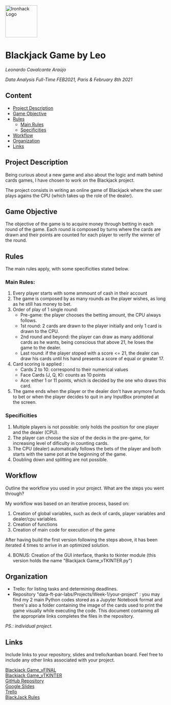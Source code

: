 <img src="https://bit.ly/2VnXWr2" alt="Ironhack Logo" width="100"/>

# Blackjack Game by Leo
*Leonardo Cavalcante Araújo*

*Data Analysis Full-Time FEB2021, Paris & February 8th 2021*

## Content
- [Project Description](#project-description)
- [Game Objective](#game-objective)
- [Rules](#rules)
    -  [Main Rules](#main-rules)
    -  [Specificities](#specificities)
- [Workflow](#workflow)
- [Organization](#organization)
- [Links](#links)

## Project Description
Being curious about a new game and also about the logic and math behind cards games, I have chosen to work on the Blackjack project.

The project consists in writing an online game of Blackjack where the user plays agains the CPU (which takes up the role of the dealer).

## Game Objective
The objective of the game is to acquire money through betting in each round of the game. Each round is composed by turns where the cards are drawn and their points are counted for each player to verify the winner of the round.

## Rules
The main rules apply, with some specificities stated below.

### Main Rules:
1. Every player starts with some ammount of cash in their account 
2. The game is composed by as many rounds as the player wishes, as long as he still has money to bet.
3. Order of play of 1 single round:
    - Pre-game: the player chooses the betting amount, the CPU always follows.
    - 1st round: 2 cards are drawn to the player initially and only 1 card is drawn to the CPU.
    - 2nd round and beyond: the player can draw as many additional cards as he wants, being conscious that above 21, he loses the game to the dealer.
    - Last round: if the player stoped with a score <= 21, the dealer can draw his cards until his hand presents a score of equal or greater 17.
3. Card scoring is applied : 
    - Cards 2 to 10: correspond to their numerical values
    - Face Cards (J, Q, K): counts as 10 points
    - Ace: either 1 or 11 points, which is decided by the one who draws this card.
4. The game ends when the player or the dealer don't have anymore funds to bet or when the player decides to quit in any InputBox prompted at the screen.

### Specificities
1. Multiple players is not possible: only holds the position for one player and the dealer (CPU).
2. The player can choose the size of the decks in the pre-game, for increasing level of dificulty in counting cards.
3. The CPU (dealer) automatically follows the bets of the player and both starts with the same pot at the beginning of the game.
4. Doubling down and splitting are not possible.

## Workflow
Outline the workflow you used in your project. What are the steps you went through?

My workflow was based on an iterative process, based on:
1. Creation of global variables, such as deck of cards, player variables and dealer/cpu variables.
2. Creation of functions
3. Creation of main code for execution of the game

After having build the first version following the steps above, it has been iterated 4 times to arrive in an optimized solution.

4. BONUS: Creation of the GUI interface, thanks to tkinter module (this version holds the name "Blackjack Game_vTKINTER.py")

## Organization
- Trello: for listing tasks and determining deadlines.
- Repository "data-ft-par-labs/Projects/Week-1/your-project" : you may find my 2 main Python codes stored as a Jupyter Notebook format and there's also a folder containing the image of the cards used to print the game visually while executing the code. This document containing all the appropriate links completes the files in the repository.  

<em>PS.: individual project.</em>

## Links
Include links to your repository, slides and trello/kanban board. Feel free to include any other links associated with your project.

[Blackjack Game_vFINAL](https://github.com/leo-cavalcante/data-ft-par-labs/blob/main/Projects/Week-1/your-project/Blackjack%20Game_vFINAL.ipynb)  
[Blackjack Game_vTKINTER](https://github.com/leo-cavalcante/data-ft-par-labs/blob/main/Projects/Week-1/your-project/Blackjack%20Game_vTKINTER.ipynb)  
[GitHub Repository](https://github.com/leo-cavalcante/data-ft-par-labs/tree/main/Projects/Week-1/your-project)  
[Google Slides](https://docs.google.com/presentation/d/1551GoYrD76L0y5D45VVs1hfH_hPP5mTUOZQyBmd21X4/edit?usp=sharing)  
[Trello](https://trello.com/invite/b/w4QneQYo/5ace74351ce209a6104be71573fe1b96/blackjack)   
[BlackJack Rules](https://www.beatblackjack.org/rules/#:~:text=The%20values%20of%20the%20cards,is%20denoted%20as%207%2F17.)